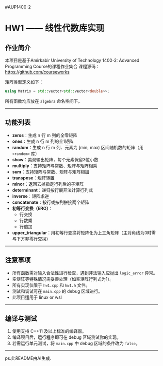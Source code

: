 #AUP1400-2


# HW1 —— 线性代数库实现

## 作业简介

本项目是基于Amirkabir University of Technology 1400-2: Advanced Programming Course的课程作业集合
课程源码：https://github.com/courseworks

矩阵类型定义如下：

```cpp
using Matrix = std::vector<std::vector<double>>;
```

所有函数均应放在 `algebra` 命名空间下。

---

## 功能列表

- **zeros**：生成 n 行 m 列的全零矩阵
- **ones**：生成 n 行 m 列的全1矩阵
- **random**：生成 n 行 m 列、元素为 [min, max) 区间随机数的矩阵（用 `<random>` 库）
- **show**：美观输出矩阵，每个元素保留3位小数
- **multiply**：支持矩阵与常数、矩阵与矩阵相乘
- **sum**：支持矩阵与常数、矩阵与矩阵相加
- **transpose**：矩阵转置
- **minor**：返回去掉指定行列后的子矩阵
- **determinant**：递归按行展开法计算行列式
- **inverse**：矩阵求逆
- **concatenate**：按行或按列拼接两个矩阵
- **初等行变换（ERO）**：
  - 行交换
  - 行数乘
  - 行倍加
- **upper_triangular**：用初等行变换将矩阵化为上三角矩阵（主对角线为0时需与下方非零行交换）

---

## 注意事项

- 所有函数需对输入合法性进行检查，遇到非法输入应抛出 `logic_error` 异常。
- 空矩阵等特殊情况需妥善处理（如空矩阵行列式为1）。
- 所有实现仅限于 `hw1.cpp` 和 `hw1.h` 文件。
- 测试和调试可在 `main.cpp` 的 debug 区域进行。
- 此项目适用于 linux or wsl

---

## 编译与测试

1. 使用支持 C++11 及以上标准的编译器。
2. 编译项目后，运行程序即可在 debug 区域测试你的实现。
3. 若需运行单元测试，将 `main.cpp` 中 debug 区域的条件改为 `false`。

---

ps.此README由AI生成.
